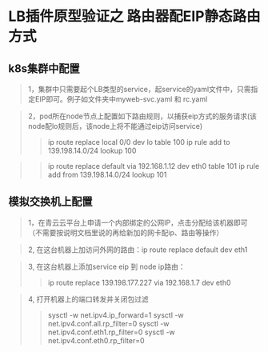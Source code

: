 # LB插件原型验证之 路由器配EIP静态路由方式

## k8s集群中配置
> 1，集群中只需要起个LB类型的service，起service的yaml文件中，只需指定EIP即可。例子如文件夹中myweb-svc.yaml 和 rc.yaml

> 2，pod所在node节点上配置如下路由规则，以捕获eip方式的服务请求(该node配lo规则后，该node上将不能通过eip访问service)
>> ip route replace local 0/0 dev lo table 100
>> ip rule add to 139.198.14.0/24 lookup 100

>> ip route replace default via 192.168.1.12 dev eth0 table 101
>> ip rule add from 139.198.14.0/24 lookup 101

## 模拟交换机上配置
> 1，在青云云平台上申请一个内部绑定的公网IP，点击分配给该机器即可（不需要按说明文档里说的再给新加的网卡配ip、路由等操作）

> 2, 在这台机器上加访问外网的路由：ip route replace default dev eth1

> 3, 在这台机器上添加service eip 到 node ip路由：
>> ip route replace 139.198.177.227 via 192.168.1.7 dev eth0

> 4, 打开机器上的端口转发并关闭包过滤
>> sysctl -w net.ipv4.ip_forward=1
>> sysctl -w net.ipv4.conf.all.rp_filter=0
>> sysctl -w net.ipv4.conf.eth1.rp_filter=0
>> sysctl -w net.ipv4.conf.eth0.rp_filter=0
